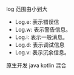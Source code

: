 


log 范围由小到大
* Log.e: 表示错误信
* Log.w: 表示警告信息。
* Log.i: 表示一般消息。
* Log.d: 表示调试信息
* Log.v: 表示沉余信息。


原生开发 java kotlin
混合